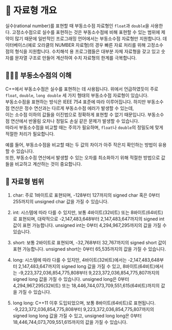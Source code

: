 # 🤔 자료형 개요

실수(rational number)를 표현할 때 부동소수점 자료형인 `float`과 `double`을 사용한다.
고정소수점으로 실수를 표현하는 것은 부동소수점에 비해 표현할 수 있는 범위에 제약이 많기 때문에 일반적인 프로그래밍 언어에서는 부동소수점 자료형만 지원합니다.
데이터베이스(예로 오라클의 NUMBER 자료형)의 경우 빠른 자료 처리를 위해 고정소수점의 형식을 지원합니다.
수치해석 용 프로그램들은 대부분 자체 자료형을 갖고 있고 숫자를 문자열 구조로 만들어 계산하여 수치 자료형의 한계를 극복합니다.

## 🧑🏻‍💻 부동소수점의 이해

C++에서 부동소수점은 실수를 표현하는 데 사용됩니다. 위에서 언급하였듯이 주로 `float`, `double`, `long double` 세 가지 형태의 부동소수점 자료형이 있습니다.  
부동소수점을 표현하는 방식은 IEEE 754 표준에 따라 이루어집니다. 하지만 부동소수점 연산은 정수 연산과는 다르게 부동소수점 에러가 발생할 수 있는데,  
이는 소수점 이하의 값들을 이진법으로 정확하게 표현할 수 없기 때문입니다. 부동소수점 연산에서 반올림 오차나 정밀도 손실 같은 문제가 발생할 수 있습니다.  
따라서 부동소수점을 비교할 때는 주의가 필요하며, `float`나 `double`의 정밀도에 맞게 적절한 처리가 필요합니다.

예를 들어, 부동소수점을 비교할 때는 두 값의 차이가 아주 작은지 확인하는 방법이 유용할 수 있습니다.  
또한, 부동소수점 연산에서 발생할 수 있는 오차를 최소화하기 위해 적절한 방법으로 값들을 비교하고 계산하는 것이 중요합니다.

## 📄 자료형 범위

1. char: 주로 1바이트로 표현되며, -128부터 127까지의 signed char 혹은 0부터 255까지의 unsigned char 값을 가질 수 있습니다.

2. int: 시스템에 따라 다를 수 있지만, 보통 4바이트(32비트) 또는 8바이트(64비트)로 표현되며, 대략적으로 -2,147,483,648부터 2,147,483,647까지의 signed int 값이 표현 가능합니다. unsigned int는 0부터 4,294,967,295까지의 값을 가질 수 있습니다.

3. short: 보통 2바이트로 표현되며, -32,768부터 32,767까지의 signed short 값이 표현 가능합니다. unsigned short는 0부터 65,535까지의 값을 가질 수 있습니다.

4. long: 시스템에 따라 다를 수 있지만, 4바이트(32비트)에서는 -2,147,483,648부터 2,147,483,647까지의 signed long 값을 가질 수 있고, 8바이트(64비트)에서는 -9,223,372,036,854,775,808부터 9,223,372,036,854,775,807까지의 signed long 값을 가질 수 있습니다. unsigned long은 0부터 4,294,967,295(32비트) 또는 18,446,744,073,709,551,615(64비트)까지의 값을 가질 수 있습니다.

5. long long: C++11 이후 도입되었으며, 보통 8바이트(64비트)로 표현됩니다. -9,223,372,036,854,775,808부터 9,223,372,036,854,775,807까지의 signed long long 값을 가질 수 있고, unsigned long long은 0부터 18,446,744,073,709,551,615까지의 값을 가질 수 있습니다.
